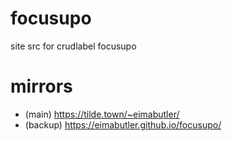 # focusupo
site src for crudlabel focusupo

# mirrors
- (main) https://tilde.town/~eimabutler/
- (backup) https://eimabutler.github.io/focusupo/
